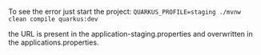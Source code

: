 To see the error just start the project:
`QUARKUS_PROFILE=staging ./mvnw clean compile quarkus:dev`

the URL is present in the application-staging.properties and overwritten in the applications.properties.